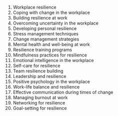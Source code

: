 1. Workplace resilience
2. Coping with change in the workplace
3. Building resilience at work
4. Overcoming uncertainty in the workplace
5. Developing personal resilience
6. Stress management techniques
7. Change management strategies
8. Mental health and well-being at work
9. Resilience training programs
10. Mindfulness practices for resilience
11. Emotional intelligence in the workplace
12. Self-care for resilience
13. Team resilience building
14. Leadership and resilience
15. Positive psychology in the workplace
16. Work-life balance and resilience
17. Effective communication during times of change
18. Managing burnout at work
19. Networking for resilience
20. Goal-setting for resilience
